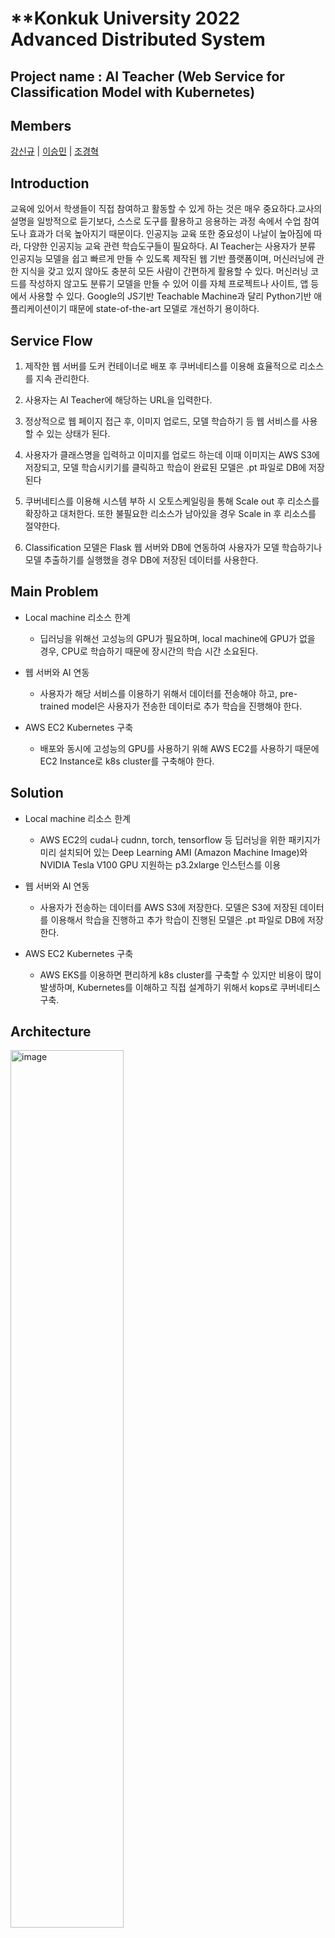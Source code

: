 # **Konkuk University 2022 Advanced Distributed System

## **Project name : AI Teacher (Web Service for Classification Model with Kubernetes)**

## **Members**

[강신규](https://github.com/zox004) | [이승민](https://github.com/leeprac) | [조경혁](https://github.com/kyunghyukCHO)

## Introduction

교육에 있어서 학생들이 직접 참여하고 활동할 수 있게 하는 것은 매우 중요하다.교사의 설명을 일방적으로 듣기보다, 스스로 도구를 활용하고 응용하는 과정 속에서 수업 참여도나 효과가 더욱 높아지기 때문이다. 인공지능 교육 또한 중요성이 나날이 높아짐에 따라, 다양한 인공지능 교육 관련 학습도구들이 필요하다. AI Teacher는 사용자가 분류 인공지능 모델을 쉽고 빠르게 만들 수 있도록 제작된 웹 기반 플랫폼이며, 머신러닝에 관한 지식을 갖고 있지 않아도 충분히 모든 사람이 간편하게 활용할 수 있다. 머신러닝 코드를 작성하지 않고도 분류기 모델을 만들 수 있어 이를 자체 프로젝트나 사이트, 앱 등에서 사용할 수 있다. Google의 JS기반 Teachable Machine과 달리 Python기반 애플리케이션이기 때문에 state-of-the-art 모델로 개선하기 용이하다.

## Service Flow

1. 제작한 웹 서버를 도커 컨테이너로 배포 후 쿠버네티스를 이용해 효율적으로 리소스를 지속 관리한다.

2. 사용자는 AI Teacher에 해당하는 URL을 입력한다.
3. 정상적으로 웹 페이지 접근 후, 이미지 업로드, 모델 학습하기 등 웹 서비스를 사용할 수 있는 상태가 된다.
4. 사용자가 클래스명을 입력하고 이미지를 업로드 하는데 이때 이미지는 AWS S3에 저장되고, 모델 학습시키기를 클릭하고 학습이 완료된 모델은 .pt 파일로 DB에 저장된다
5. 쿠버네티스를 이용해 시스템 부하 시 오토스케일링을 통해 Scale out 후 리소스를 확장하고 대처한다. 또한 불필요한 리소스가 남아있을 경우 Scale in 후 리소스를 절약한다.
6. Classification 모델은 Flask 웹 서버와 DB에 연동하여 사용자가 모델 학습하기나 모델 추출하기를 실행했을 경우 DB에 저장된 데이터를 사용한다.

## Main Problem
- Local machine 리소스 한계
  - 딥러닝을 위해선 고성능의 GPU가 필요하며, local machine에 GPU가 없을 경우, CPU로 학습하기 때문에 장시간의 학습 시간 소요된다.
  
- 웹 서버와 AI 연동
  - 사용자가 해당 서비스를 이용하기 위해서 데이터를 전송해야 하고, pre-trained model은 사용자가 전송한 데이터로 추가 학습을 진행해야 한다.
  
- AWS EC2 Kubernetes 구축
  - 배포와 동시에 고성능의 GPU를 사용하기 위해 AWS EC2를 사용하기 때문에 EC2 Instance로 k8s cluster를 구축해야 한다.

## Solution
- Local machine 리소스 한계
  - AWS EC2의 cuda나 cudnn, torch, tensorflow 등 딥러닝을 위한 패키지가 미리 설치되어 있는 Deep Learning AMI (Amazon Machine Image)와 NVIDIA Tesla V100 GPU 지원하는 p3.2xlarge 인스턴스를 이용

- 웹 서버와 AI 연동
  - 사용자가 전송하는 데이터를 AWS S3에 저장한다. 모델은 S3에 저장된 데이터를 이용해서 학습을 진행하고 추가 학습이 진행된 모델은 .pt 파일로 DB에 저장한다.

- AWS EC2 Kubernetes 구축
  - AWS EKS를 이용하면 편리하게 k8s cluster를 구축할 수 있지만 비용이 많이 발생하며, Kubernetes를 이해하고 직접 설계하기 위해서 kops로 쿠버네티스 구축.

## Architecture

<img width=60% height=60% alt="image" src="https://user-images.githubusercontent.com/56228085/209655260-02bdd8e4-2ee4-41aa-a3be-ce9763228264.png">
